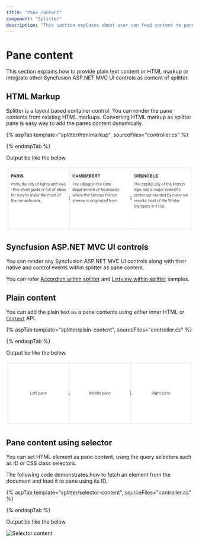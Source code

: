 ```yaml
---
title: "Pane content"
component: "Splitter"
description: "This section explains about user can feed content to pane as plain text content or HTML markup or integrate other Syncfusion ASP.NET MVC UI controls."
---
```


# Pane content

This section explains how to provide plain text content or HTML markup or integrate other Syncfusion ASP.NET MVC UI controls as content of splitter.

## HTML Markup

Splitter is a layout based container control. You can render the pane contents from existing HTML markups. Converting HTML markup as splitter pane is easy way to add the panes content dynamically.

{% aspTab template="splitter/htmlmarkup", sourceFiles="controller.cs" %}

{% endaspTab %}

Output be like the below.

![HTML markup](./images/htmlmarkup.png)

## Syncfusion ASP.NET MVC UI controls

You can render any Syncfusion ASP.NET MVC UI controls along with their native and control events within splitter as pane content.

You can refer [Accordion within splitter](https://ej2.syncfusion.com/aspnetmvc/Splitter/AccordionNavigationMenu#/material) and [Listview within splitter](https://ej2.syncfusion.com/aspnetmvc/Splitter/DetailsView#/material) samples.

## Plain content

You can add the plain text as a pane contents using either inner HTML or [`Content`](https://help.syncfusion.com/cr/aspnetcore-js2/Syncfusion.EJ2.Layouts.Splitter.html#Syncfusion_EJ2_Layouts_Splitter_PaneSettings) API.

{% aspTab template="splitter/plain-content", sourceFiles="controller.cs" %}

{% endaspTab %}

Output be like the below.

![Plain content](./images/plain-content.png)

## Pane content using selector

You can set HTML element as pane content, using the query selectors such as ID or CSS class selectors.

The following code demonstrates how to fetch an element from the document and load it to pane using its ID.

{% aspTab template="splitter/selector-content", sourceFiles="controller.cs" %}

{% endaspTab %}

Output be like the below.

![Selector content](./images/selector-content.png)
